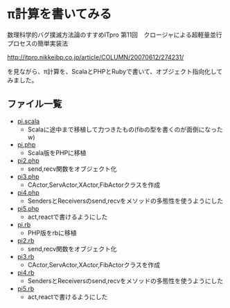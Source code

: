 # π計算を書いてみる

数理科学的バグ撲滅方法論のすすめITpro
第11回　クロージャによる超軽量並行プロセスの簡単実装法

http://itpro.nikkeibp.co.jp/article/COLUMN/20070612/274231/

を見ながら、π計算を、ScalaとPHPとRubyで書いて、オブジェクト指向化してみました。

## ファイル一覧

- [pi.scala](pi.scala)
    - Scalaに途中まで移植して力つきたもの(fibの型を書くのが面倒になったw)
- [pi.php](pi.php)
    - Scala版をPHPに移植
- [pi2.php](pi2.php)
    - send,recv関数をオブジェクト化
- [pi3.php](pi3.php)
    - CActor,ServActor,XActor,FibActorクラスを作成
- [pi4.php](pi4.php)
    - SendersとReceiversのsend,recvをメソッドの多態性を使うようにした
- [pi5.php](pi5.php)
    - act,reactで書けるようにした
- [pi.rb](pi.rb)
    - PHP版をrbに移植
- [pi2.rb](pi2.rb)
    - send,recv関数をオブジェクト化
- [pi3.rb](pi3.rb)
    - CActor,ServActor,XActor,FibActorクラスを作成
- [pi4.rb](pi4.rb)
    - SendersとReceiversのsend,recvをメソッドの多態性を使うようにした
- [pi5.rb](pi5.rb)
    - act,reactで書けるようにした
